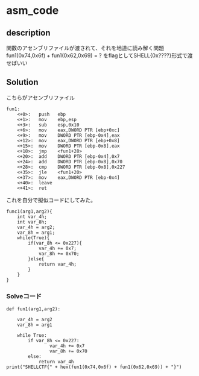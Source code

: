 # asm_code

## description 
関数のアセンブリファイルが渡されて、それを地道に読み解く問題
fun1(0x74,0x6f) + fun1(0x62,0x69) = ?
をflagとしてSHELL{0x????}形式で渡せばいい

## Solution 
こちらがアセンブリファイル
```
fun1:
	<+0>:	push   ebp
	<+1>:	mov    ebp,esp
	<+3>:	sub    esp,0x10
	<+6>:	mov    eax,DWORD PTR [ebp+0xc]
	<+9>:	mov    DWORD PTR [ebp-0x4],eax
	<+12>:	mov    eax,DWORD PTR [ebp+0x8]
	<+15>:	mov    DWORD PTR [ebp-0x8],eax
	<+18>:	jmp    <fun1+28>
	<+20>:	add    DWORD PTR [ebp-0x4],0x7
	<+24>:	add    DWORD PTR [ebp-0x8],0x70
	<+28>:	cmp    DWORD PTR [ebp-0x8],0x227
	<+35>:	jle    <fun1+20>
	<+37>:	mov    eax,DWORD PTR [ebp-0x4]
	<+40>:	leave  
	<+41>:	ret 
```

これを自分で擬似コードにしてみた。
```
func1(arg1,arg2){
    int var_4h;
    int var_8h;
    var_4h = arg2;
    var_8h = arg1;
    while(True){
        if(var_8h <= 0x227){
            var_4h += 0x7;
            var_8h += 0x70;
        }else{
            return var_4h;
        }
    }
}
```

### Solveコード
```
def fun1(arg1,arg2):

    var_4h = arg2
    var_8h = arg1

    while True:
        if var_8h <= 0x227:
                var_4h += 0x7
                var_8h += 0x70
        else:
            return var_4h
print("SHELLCTF{" + hex(fun1(0x74,0x6f) + fun1(0x62,0x69)) + "}")
```

